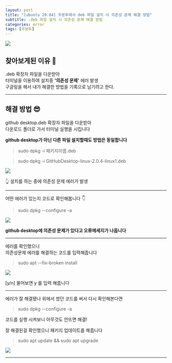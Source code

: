 ```yaml
---
layout: post
title: "[ubuntu 20.04] 우분투에서 deb 파일 설치 시 의존성 문제 해결 방법"
subtitle: .deb 파일 설치 시 의존성 문제 해결 방법
categories: error
tags: [우분투]
---
```


![](https://velog.velcdn.com/images/-__-/post/41563e70-7b29-4f6f-8308-759e78b16d7e/image.png)

## 찾아보게된 이유 🧐

.deb 확장자 파일을 다운받아<br>
터미널을 이용하여 설치중 **'의존성 문제'** 에러 발생<br>
구글링을 해서 내가 해결한 방법을 기록으로 남기려고 한다.

---

## 해결 방법 😎

github desktop.deb 확장자 파일을 다운받아<br>
다운로드 폴더로 가서 터미널 실행을 시킵니다

**github desktop가 아닌 다른 파일 설치할때도 방법은 동일합니다**

> sudo dpkg -i 패키지이름.deb

> sudo dpkg -i GitHubDesktop-linux-2.0.4-linux1.deb

![](https://images.velog.io/images/-__-/post/49845d82-cdc6-46ff-a26a-a120ff854141/1.png)

👆 설치를 하는 중에 의존성 문제 에러가 발생

---

어떤 에러가 있는지 코드로 확인해봅니다 👇

> sudo dpkg --configure -a

![](https://images.velog.io/images/-__-/post/ff82f7df-8e01-4b1b-abf6-1b5797888851/2.png)

**github desktop에 의존성 문제가 있다고 오류메세지가 나옵니다**

---

에러를 확인했으니<br>
의존성문제 에러를 해결하는 코드를 입력해줍니다

> sudo apt --fix-broken install

![](https://images.velog.io/images/-__-/post/8667d845-2d18-4989-b8fa-4307ad4ba018/3.png)

[y/n] 물어보면 y 를 입력 해줍니다

---

에러가 잘 해결됐나 위에서 썼던 코드를 써서 다시 확인해본다면

> sudo dpkg --configure -a

코드를 실행 시켜보니 아무것도 안뜨면 해결!

잘 해결된걸 확인했으니 패키지 업데이트를 해줍니다

> sudo apt update && sudo apt upgrade

![](https://images.velog.io/images/-__-/post/2ce06653-3297-44f4-b13d-72b6f39936ca/4.png)

---
